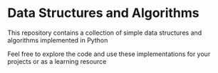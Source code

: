 # Data Structures and Algorithms

This repository contains a collection of simple data structures and algorithms implemented in Python

Feel free to explore the code and use these implementations for your projects or as a learning resource
